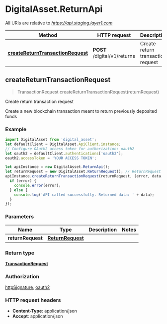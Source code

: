 # DigitalAsset.ReturnApi

All URIs are relative to *https://api.staging.layer1.com*

Method | HTTP request | Description
------------- | ------------- | -------------
[**createReturnTransactionRequest**](ReturnApi.md#createReturnTransactionRequest) | **POST** /digital/v1/returns | Create return transaction request



## createReturnTransactionRequest

> TransactionRequest createReturnTransactionRequest(returnRequest)

Create return transaction request

Create a new blockchain transaction meant to return previously deposited funds

### Example

```javascript
import DigitalAsset from 'digital_asset';
let defaultClient = DigitalAsset.ApiClient.instance;
// Configure OAuth2 access token for authorization: oauth2
let oauth2 = defaultClient.authentications['oauth2'];
oauth2.accessToken = 'YOUR ACCESS TOKEN';

let apiInstance = new DigitalAsset.ReturnApi();
let returnRequest = new DigitalAsset.ReturnRequest(); // ReturnRequest | 
apiInstance.createReturnTransactionRequest(returnRequest, (error, data, response) => {
  if (error) {
    console.error(error);
  } else {
    console.log('API called successfully. Returned data: ' + data);
  }
});
```

### Parameters


Name | Type | Description  | Notes
------------- | ------------- | ------------- | -------------
 **returnRequest** | [**ReturnRequest**](ReturnRequest.md)|  | 

### Return type

[**TransactionRequest**](TransactionRequest.md)

### Authorization

[httpSignature](../README.md#httpSignature), [oauth2](../README.md#oauth2)

### HTTP request headers

- **Content-Type**: application/json
- **Accept**: application/json

